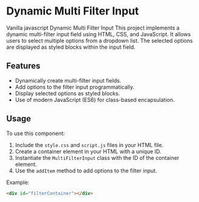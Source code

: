 # Dynamic Multi Filter Input
Vanilla javascript Dynamic Multi Filter Input
This project implements a dynamic multi-filter input field using HTML, CSS, and JavaScript. It allows users to select multiple options from a dropdown list. The selected options are displayed as styled blocks within the input field.

## Features

- Dynamically create multi-filter input fields.
- Add options to the filter input programmatically.
- Display selected options as styled blocks.
- Use of modern JavaScript (ES6) for class-based encapsulation.

## Usage

To use this component:

1. Include the `style.css` and `script.js` files in your HTML file.
2. Create a container element in your HTML with a unique ID.
3. Instantiate the `MultiFilterInput` class with the ID of the container element.
4. Use the `addItem` method to add options to the filter input.

Example:

```html
<div id="filterContainer"></div>
